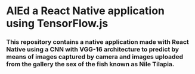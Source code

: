 # AlEd a React Native application using TensorFlow.js
### This repository contains a native application made with React Native using a CNN with VGG-16 architecture to predict by means of images captured by camera and images uploaded from the gallery the sex of the fish known as Nile Tilapia.
